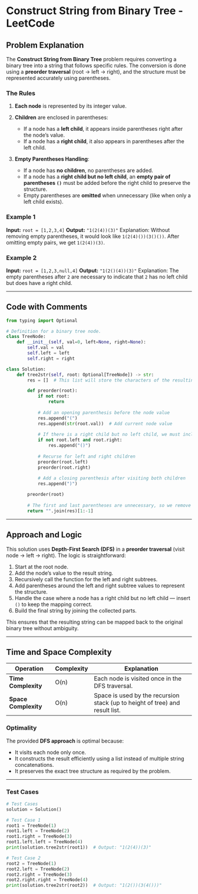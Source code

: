 # Construct String from Binary Tree - LeetCode

## Problem Explanation

The **Construct String from Binary Tree** problem requires converting a binary tree into a string that follows specific rules. The conversion is done using a **preorder traversal** (root → left → right), and the structure must be represented accurately using parentheses.

### The Rules

1. **Each node** is represented by its integer value.
2. **Children** are enclosed in parentheses:

   * If a node has a **left child**, it appears inside parentheses right after the node’s value.
   * If a node has a **right child**, it also appears in parentheses after the left child.
3. **Empty Parentheses Handling**:

   * If a node has **no children**, no parentheses are added.
   * If a node has a **right child but no left child**, an **empty pair of parentheses `()`** must be added before the right child to preserve the structure.
   * Empty parentheses are **omitted** when unnecessary (like when only a left child exists).

### Example 1

**Input:** `root = [1,2,3,4]`
**Output:** `"1(2(4))(3)"`
Explanation: Without removing empty parentheses, it would look like `1(2(4)())(3()())`. After omitting empty pairs, we get `1(2(4))(3)`.

### Example 2

**Input:** `root = [1,2,3,null,4]`
**Output:** `"1(2()(4))(3)"`
Explanation: The empty parentheses after `2` are necessary to indicate that `2` has no left child but does have a right child.

---

## Code with Comments

```python
from typing import Optional

# Definition for a binary tree node.
class TreeNode:
    def __init__(self, val=0, left=None, right=None):
        self.val = val
        self.left = left
        self.right = right

class Solution:
    def tree2str(self, root: Optional[TreeNode]) -> str:
        res = []  # This list will store the characters of the resulting string

        def preorder(root):
            if not root:
                return
            
            # Add an opening parenthesis before the node value
            res.append("(")
            res.append(str(root.val))  # Add current node value
            
            # If there is a right child but no left child, we must include empty parentheses
            if not root.left and root.right:
                res.append("()")
            
            # Recurse for left and right children
            preorder(root.left)
            preorder(root.right)
            
            # Add a closing parenthesis after visiting both children
            res.append(")")

        preorder(root)
        
        # The first and last parentheses are unnecessary, so we remove them
        return "".join(res)[1:-1]
```

---

## Approach and Logic

This solution uses **Depth-First Search (DFS)** in a **preorder traversal** (visit node → left → right). The logic is straightforward:

1. Start at the root node.
2. Add the node’s value to the result string.
3. Recursively call the function for the left and right subtrees.
4. Add parentheses around the left and right subtree values to represent the structure.
5. Handle the case where a node has a right child but no left child — insert `()` to keep the mapping correct.
6. Build the final string by joining the collected parts.

This ensures that the resulting string can be mapped back to the original binary tree without ambiguity.

---

## Time and Space Complexity

| Operation            | Complexity | Explanation                                                                  |
| -------------------- | ---------- | ---------------------------------------------------------------------------- |
| **Time Complexity**  | O(n)       | Each node is visited once in the DFS traversal.                              |
| **Space Complexity** | O(n)       | Space is used by the recursion stack (up to height of tree) and result list. |

### Optimality

The provided **DFS approach** is optimal because:

* It visits each node only once.
* It constructs the result efficiently using a list instead of multiple string concatenations.
* It preserves the exact tree structure as required by the problem.

---

### Test Cases
```python
# Test Cases
solution = Solution()

# Test Case 1
root1 = TreeNode(1)
root1.left = TreeNode(2)
root1.right = TreeNode(3)
root1.left.left = TreeNode(4)
print(solution.tree2str(root1))  # Output: "1(2(4))(3)"

# Test Case 2
root2 = TreeNode(1)
root2.left = TreeNode(2)
root2.right = TreeNode(3)
root2.right.right = TreeNode(4)
print(solution.tree2str(root2))  # Output: "1(2())(3(4()))"
```